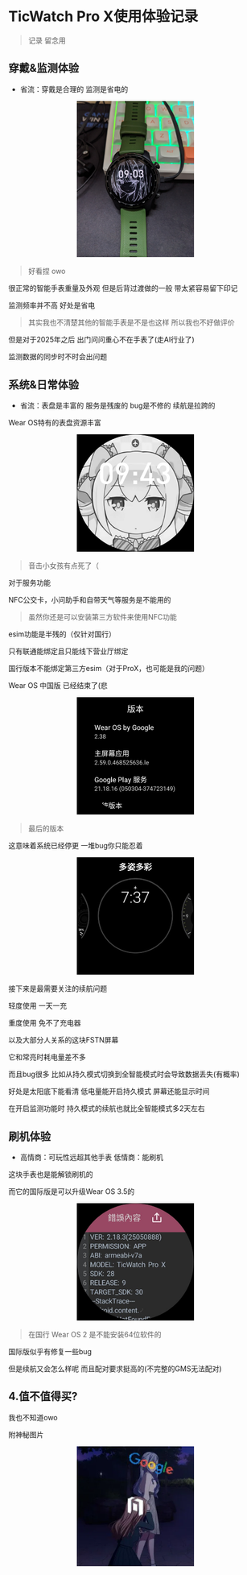 # TicWatch Pro X使用体验记录

> 记录 留念用 

## 穿戴&监测体验

- 省流：穿戴是合理的 监测是省电的

<p align="center"><img src="twpx/1.jpg" width="233"/></p>

> 好看捏 owo

很正常的智能手表重量及外观 但是后背过渡做的一般 带太紧容易留下印记

监测频率并不高 好处是省电

> 其实我也不清楚其他的智能手表是不是也这样 所以我也不好做评价

但是对于2025年之后 出门问问重心不在手表了(走AI行业了)

监测数据的同步时不时会出问题

## 系统&日常体验

- 省流：表盘是丰富的 服务是残废的 bug是不修的 续航是拉跨的

Wear OS特有的表盘资源丰富

<p align="center"><img src="twpx/1.jpeg" width="233"/></p>

> 音击小女孩有点死了（

对于服务功能

NFC公交卡，小问助手和自带天气等服务是不能用的

> 虽然你还是可以安装第三方软件来使用NFC功能
 
esim功能是半残的（仅针对国行）

只有联通能绑定且只能线下营业厅绑定

国行版本不能绑定第三方esim（对于ProX，也可能是我的问题）

Wear OS 中国版 已经结束了(悲

<p align="center"><img src="twpx/0.jpeg" width="233"/></p>

> 最后的版本

这意味着系统已经停更 一堆bug你只能忍着

<p align="center"><img src="twpx/2.jpeg" width="233"/></p>

接下来是最需要关注的续航问题

轻度使用 一天一充

重度使用 免不了充电器

以及大部分人关系的这块FSTN屏幕

它和常亮时耗电量差不多

而且bug很多 比如从持久模式切换到全智能模式时会导致数据丢失(有概率)

好处是太阳底下能看清 低电量能开启持久模式 屏幕还能显示时间

在开启监测功能时 持久模式的续航也就比全智能模式多2天左右

## 刷机体验

- 高情商：可玩性远超其他手表 低情商：能刷机

这块手表也是能解锁刷机的 

而它的国际版是可以升级Wear OS 3.5的

<p align="center"><img src="twpx/3.jpeg" width="233"/></p>

> 在国行 Wear OS 2 是不能安装64位软件的

国际版似乎有修复一些bug 

但是续航又会怎么样呢 而且配对要求挺高的(不完整的GMS无法配对)

## 4.值不值得买?

我也不知道owo

附神秘图片

<p align="center"><img src="twpx/1.webp" width="233"/></p>

